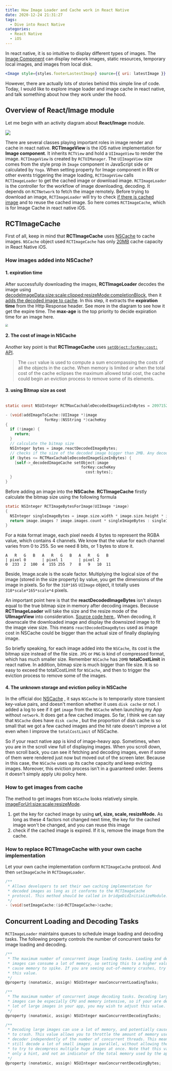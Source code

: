 ```yaml
---
title: How Image Loader and Cache work in React Native
date: 2020-12-24 21:31:27
tags:
  - Dive into React Native
categories: 
  - React Native
  - iOS
---
```


 In react native, it is so intuitive to display different types of images. The [Image Component](https://reactnative.dev/docs/image) can display network images, static resources, temporary local images, and images from local disk. 

```jsx
<Image style={styles.footerLastestImage} source={{ uri: latestImage }} />
```

However, there are actually lots of stories behind this simple line of code.
Today, I would like to explore image loader and image cache in react native, and talk something about how they work under the hood.

## Overview of React/Image module

Let me begin with an activity diagram about **React/Image** module.

![](ActivityReactNative.jpg)

There are several classes playing important roles in image render and cache in react native. **RCTImageView** is the iOS native implementation for **Image component**. It inherits `RCTView` and hold a `UIImageView` to render the image. `RCTImageView` is created by `RCTUIManager`. The `UIImageView` size comes from the style prop in `Image` component in JavaScript side or calculated by `Yoga`. When setting property for Image component in RN or other events triggering the image loading, `RCTImageView` calls `RCTImageLoader` to get the cached image or download image. `RCTImageLoader` is the controller for the workflow of image downloading, decoding. It depends on `RCTNetwork` to fetch the image remotely.  Before trying to download an image, `RCTImageLoader` will try to check [if there is cached image](https://github.com/facebook/react-native/blob/1ee406b9ccbecc52dff3e77d65c6d9b4837e6dab/Libraries/Image/RCTImageLoader.mm#L606) and to reuse the cached image. So here comes `RCTImageCache`, which is for Image Cache in react native iOS. 

## **RCTImageCache**

First of all, keep in mind that **RCTImageCache** uses [NSCache](https://developer.apple.com/documentation/foundation/nscache) to cache images. `NSCache` object used `RCTImageCache` has only [20MB](https://github.com/facebook/react-native/blob/00456211e591930f28a08356141fc8bec52fe3e5/Libraries/Image/RCTImageCache.m#L41) cache capacity in React Native iOS.

### How images added into NSCache? 

#### 1. expiration time 

After successfully downloading the images, **RCTImageLoader** decodes the image using [decodeImageData:size:scale:clipped:resizeMode:completionBlock](https://github.com/facebook/react-native/blob/9500eb8867d25896b1611903a64fac8d81984bf6/Libraries/Image/RCTImageLoader.mm#L935), then it [adds the decoded image to cache](https://github.com/facebook/react-native/blob/00456211e591930f28a08356141fc8bec52fe3e5/Libraries/Image/RCTImageLoader.mm#L806). In this step, it extracts the **expiration time** from the Http Response header. See more in the diagram to see how it get the expire time. The **max-age** is the top priority to decide expiration time for an image here. 

<img src="stale_time.png" style="zoom:50%;" />

#### 2. The cost of image in NSCache

Another key point is that **RCTImageCache** uses [`setObject:forKey:cost:` API](https://developer.apple.com/documentation/foundation/nscache/1416399-setobject?language=objc). 

> The `cost` value is used to compute a sum encompassing the costs of all the objects in the cache. When memory is limited or when the total cost of the cache eclipses the maximum allowed total cost, the cache could begin an eviction process to remove some of its elements.

#### 3. using Bitmap size as cost

```Objective-c

static const NSUInteger RCTMaxCachableDecodedImageSizeInBytes = 2097152; // 2 MB

- (void)addImageToCache:(UIImage *)image
                 forKey:(NSString *)cacheKey
{
  if (!image) {
    return;
  }
  // calculate the bitmap size 
  NSInteger bytes = image.reactDecodedImageBytes;
  // checks if the size of the decoded image bigger than 2MB. Any decoded image occupying more than 2MB memory won't be added into **NSCache**.  
  if (bytes <= RCTMaxCachableDecodedImageSizeInBytes) {
    [self->_decodedImageCache setObject:image
                                 forKey:cacheKey
                                   cost:bytes];
  }
}
```


Before adding an image into the **NSCache**. **RCTImageCache** firstly calculate the bitmap size using the following formula

```objective-c
static NSInteger RCTImageBytesForImage(UIImage *image)
{
  NSInteger singleImageBytes = image.size.width * image.size.height * image.scale * image.scale * 4;
  return image.images ? image.images.count * singleImageBytes : singleImageBytes;
}
```

For a `RGBA` format image, each pixel needs 4 bytes to represent the RGBA value, which contains 4 channels. We know that the value for each channel varies from 0 to 255.  So we need 8 bits, or 1 bytes to store it.

```
A   R   G   B   A   R   G   B   A   R   G   B  
| pixel 0       | pixel 1       | pixel 2  
0  233  2  100  4  155 255  7   8   9   10  11
```

Beside, Image.scale is the scale factor. Multiplying the logical size of the image (stored in the size property) by value, you get the dimensions of the image in pixels. So for the `310*165` `UIImage` object, it totally uses `310*scale*165*scale*4` pixels. 

An important point here is that the **reactDecodedImageBytes** isn't always equal to the true bitmap size in memory after decoding images. Because **RCTImageLoader** will take the size and the resize mode of the **UIImageView** into consideration. [Source code here.](https://github.com/facebook/react-native/blob/00456211e591930f28a08356141fc8bec52fe3e5/Libraries/Image/RCTImageUtils.m#L256). When decoding, it downscale the downloaded image and display the downsized image to fit the image view size. This means `reactDecodedImageBytes` used as image cost in NSCache could be bigger than the actual size of finally displaying image. 

So briefly speaking, for each image added into the `NSCache`, its cost is the bitmap size instead of the file size. `JPG` or `PNG` is kind of compressed format, which has much smaller size. Remember `NSCache` has `20MB` **totalCostLimit** in react native. In addition, bitmap size is much bigger than file size. It is so easy to exceed the totalCostLimit for `NSCache`, and then to trigger the eviction process to remove some of the images. 

#### 4. The unknown storage and eviction policy in NSCache 

In the official doc  [NSCache](https://developer.apple.com/documentation/foundation/nscache) , it says `NSCache` is to temporarily store transient key-value pairs, and doesn't mention whether it uses `disk cache` or not. I added a log to see if it get `image` from the `NSCache` when launching my App without `network`. It does get a few cached images. So far, I think we can say that `NSCache` does have `disk cache` , but the proportion of disk cache is so small that we got a few cached images and the hit rate doesn't improve a lot even when I improve the `totalCostLimit` of NSCache. 

So if your react native app is kind of image-heavy app. Sometimes, when you are in the scroll view full of displaying images. When you scroll down, then scroll back, you can see it fetching and decoding images, even if some of them were rendered just now but moved out of the screen later. Because in this case, the `NSCache` uses up its cache capacity and keep evicting images. Moreover, this eviction process isn't in a guaranteed order. Seems it doesn't simply apply `LRU` policy here. 


### How to get images from cache

The method to get images from `NSCache` looks relatively simple. [ imageForUrl:size:scale:resizeMode](https://github.com/facebook/react-native/blob/00456211e591930f28a08356141fc8bec52fe3e5/Libraries/Image/RCTImageCache.m#L79). 

1. get the key for cached image by using **url, size, scale, resizeMode.** As long as these 4 factors not changed next time, the key for the cached image won't be changed, and you can reuse this image
2. check if the cached image is expired. If it is, remove the image from the cache. 

### How to replace RCTImageCache with your own cache implementation

Let your own cache implementation conform `RCTImageCache` protocol. And then `setImageCache` in `RCTImageLoader`.

```Objective-c
/**
 * Allows developers to set their own caching implementation for
 * decoded images as long as it conforms to the RCTImageCache
 * protocol. This method should be called in bridgeDidInitializeModule.
 */
- (void)setImageCache:(id<RCTImageCache>)cache;
```


## Concurrent Loading and Decoding Tasks 

`RCTImageLoader` maintains queues to schedule image loading and decoding tasks.  The following property controls the number of concurrent tasks for image loading and decoding. 

```objective-c
/**
 * The maximum number of concurrent image loading tasks. Loading and decoding
 * images can consume a lot of memory, so setting this to a higher value may
 * cause memory to spike. If you are seeing out-of-memory crashes, try reducing
 * this value.
 */
@property (nonatomic, assign) NSUInteger maxConcurrentLoadingTasks;

/**
 * The maximum number of concurrent image decoding tasks. Decoding large
 * images can be especially CPU and memory intensive, so if your are decoding a
 * lot of large images in your app, you may wish to adjust this value.
 */
@property (nonatomic, assign) NSUInteger maxConcurrentDecodingTasks;

/**
 * Decoding large images can use a lot of memory, and potentially cause the app
 * to crash. This value allows you to throttle the amount of memory used by the
 * decoder independently of the number of concurrent threads. This means you can
 * still decode a lot of small images in parallel, without allowing the decoder
 * to try to decompress multiple huge images at once. Note that this value is
 * only a hint, and not an indicator of the total memory used by the app.
 */
@property (nonatomic, assign) NSUInteger maxConcurrentDecodingBytes;
```


